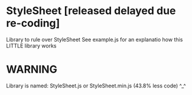 # StyleSheet [released delayed due re-coding]
Library to rule over StyleSheet
See example.js for an explanatio how this LITTLE library works
# WARNING
Library is named: StyleSheet.js or StyleSheet.min.js (43.8% less code) ^_^
